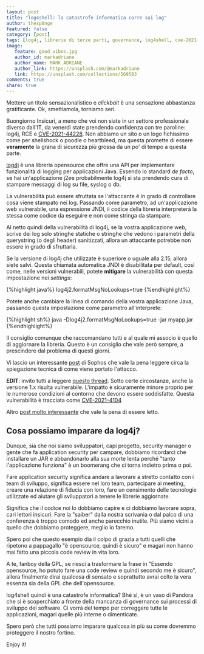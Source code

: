 ```yaml
---
layout: post
title: "log4shell: la catastrofe informatica corre sui log"
author: thesp0nge
featured: false
category: [post]
tags: [log4j, librerie di terze parti, governance, log4shell, cve-2021-44228]
image:
   feature: good_vibes.jpg
   author_id: markadriane
   author_name: MARK ADRIANE
   author_link: https://unsplash.com/@markadriane
   link: https://unsplash.com/collections/569583
comments: true
share: true
---
```


Mettere un titolo sensazionalistico e _clickbait_ è una sensazione abbastanza
gratificante. Ok, smettiamola, torniamo seri.

Buongiorno Insicuri, a meno che voi non siate in un settore professionale
diverso dall'IT, da venerdì state prendendo confidenza con tre paroline: log4j,
RCE e [CVE-2021-44228](https://cve.mitre.org/cgi-bin/cvename.cgi?name=2021-44228).
Non abbiamo un sito o un logo fichissimo come per shellshock o poodle o
heartbleed, ma questa promette di essere **veramente** la grana di sicurezza
più grossa da un po' di tempo a questa parte.

[log4j](https://logging.apache.org/log4j/2.x/) è una libreria opensource che
offre una API per implementare funzionalità di logging per applicazioni Java.
Essendo lo standard _de facto_, se hai un'applicazione j2ee probabilmente log4j
si sta prendendo cura di stampare messaggi di log su file, syslog o db.

La vulnerabilità può essere sfruttata se l'attaccante è in grado di controllare
cosa viene stampato nei log. Passando come parametro, ad un'applicazione web
vulnerabile, una espressione JNDI, il codice della libreria interpreterà la
stessa come codice da eseguire e non come stringa da stampare.

Al netto quindi della vulnerabilità di log4j, se la vostra applicazione web,
scrive dei log solo stringhe statiche o stringhe che vedono i parametri della
querystring (o degli header) sanitizzati, allora un attaccante potrebbe non
essere in grado di sfruttarla.

Se la versione di log4j che utilizzate è superiore o uguale alla 2.15, allora
siete salvi. Questa chiamata automatica JNDI è disabilitata per default, così
come, nelle versioni vulnerabili, potete **mitigare** la vulnerabilità con
questa impostazione nei _settings_:

{%highlight java%}
log4j2.formatMsgNoLookups=true
{%endhighlight%}

Potete anche cambiare la linea di comando della vostra applicazione Java,
passando questa impostazione come parametro all'interprete:

{%highlight sh%}
java -Dlog4j2.formatMsgNoLookups=true -jar myapp.jar
{%endhighlight%}

Il consiglio comunque che raccomandano tutti e al quale mi associo è quello di
aggiornare la libreria. Questo è un consiglio che vale però sempre, a
prescindere dal problema di questi giorni.

Vi lascio un interessante
[post](https://news.sophos.com/en-us/2021/12/12/log4shell-hell-anatomy-of-an-exploit-outbreak/)
di Sophos che vale la pena leggere circa la spiegazione tecnica di come viene
portato l'attacco.

**EDIT**: invito tutti a leggere [questo
thread](https://github.com/apache/logging-log4j2/pull/608). Sotto certe
circostanze, anche la versione 1.x risulta vulnerabile. L'impatto è sicuramente
minore proprio per le numerose condizioni al contorno che devono essere
soddisfatte. Questa vulnerabilità è tracciata come [CVE-2021-4104](https://www.suse.com/security/cve/CVE-2021-4104.html)

Altro [post molto
interessante](https://securityboulevard.com/2021/12/log4shell-jndi-injection-via-attackable-log4j/)
che vale la pena di essere letto.

## Cosa possiamo imparare da log4j?

Dunque, sia che noi siamo sviluppatori, capi progetto, security manager o gente
che fa application security per campare, dobbiamo ricordarci che installare un
JAR e abbandonarlo alla sua morte lenta perché "tanto l'applicazione funziona"
è un boomerang che ci torna indietro prima o poi.

Fare application security significa andare a lavorare a stretto contatto con i
team di sviluppo, significa essere nel loro team, partecipare ai meeting,
creare una relazione di fiducia con loro, fare un censimento delle tecnologie
utilizzate ed aiutare gli sviluppatori a tenere le librerie aggiornate.

Significa che il codice noi lo dobbiamo capire e ci dobbiamo lavorare sopra,
cari lettori insicuri. Fare la "saiber" dalla nostra scrivania o dal palco di
una conferenza è troppo comodo ed anche parecchio inutile. Più siamo vicini a
quello che dobbiamo proteggere, meglio lo faremo.

Spero poi che questo esempio dia il colpo di grazia a tutti quelli che ripetono
a pappagallo "è opensource, quindi è sicuro" e magari non hanno mai fatto una
piccola code review in vita loro.

A te, fanboy della GPL, se riesci a trasformare la frase in "Essendo
opensource, ho potuto fare una code review e quindi secondo me è sicuro",
allora finalmente dirai qualcosa di sensato e soprattutto avrai colto la vera
essenza sia della GPL che dell'opensource.

log4shell quindi è una catastrofe informatica? Bhé sì, è un vaso di Pandora che
si è scoperchiato a fronte della mancanza di governance sui processi di
sviluppo del software. Ci vorrà del tempo per correggere tutte le applicazioni,
magari quelle più interne o dimenticate.

Spero però che tutti possiamo imparare qualcosa in più su come dovremmo
proteggere il nostro fortino.

Enjoy it!
